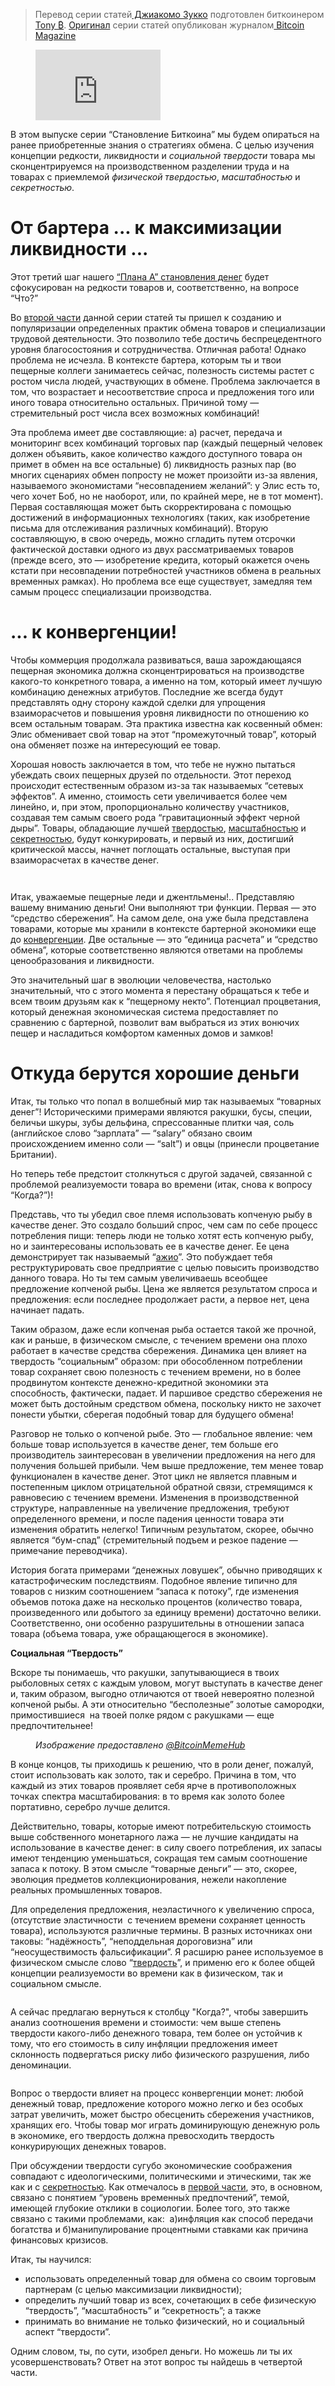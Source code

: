  >  Перевод серии статей[ Джиакомо Зукко](https://twitter.com/giacomozucco) подготовлен биткоинером [Tony ₿](https://twitter.com/TonyCrusoe). [Оригинал](https://bitcoinmagazine.com/articles/discovering-bitcoin-a-brief-overview-from-cavemen-to-the-lightning-network) серии статей опубликован журналом[ Bitcoin Magazine](https://bitcoinmagazine.com/)

<figure class="kg-card kg-embed-card"><iframe allow="accelerometer; autoplay; clipboard-write; encrypted-media; gyroscope; picture-in-picture" allowfullscreen="" frameborder="0" height="113" src="https://www.youtube.com/embed/nEmaEfd4QX8?feature=oembed" width="200"></iframe></figure>

В этом выпуске серии “Становление Биткоина” мы будем опираться на ранее приобретенные знания о стратегиях обмена. С целью изучения концепции редкости, ликвидности и _социальной_ _твердости_ товара мы сконцентрируемся на производственном разделении труда и на товарах с приемлемой _физической_ _твердостью_, _масштабностью_ и _секретностью_.

<h1 id="%D0%BE%D1%82-%D0%B1%D0%B0%D1%80%D1%82%D0%B5%D1%80%D0%B0-%D0%BA-%D0%BC%D0%B0%D0%BA%D1%81%D0%B8%D0%BC%D0%B8%D0%B7%D0%B0%D1%86%D0%B8%D0%B8-%D0%BB%D0%B8%D0%BA%D0%B2%D0%B8%D0%B4%D0%BD%D0%BE%D1%81%D1%82%D0%B8">От бартера ... к максимизации ликвидности ...</h1>

Этот третий шаг нашего [“Плана А” становления денег](https://bitcoin-translated.ru/sources/bitcoin-magazine/discovering-bitcoin-introduction/) будет сфокусирован на редкости товаров и, соответственно, на вопросе “Что?”

Во [второй части](https://bitcoin-translated.ru/sources/bitcoin-magazine/discovering-bitcoin-part2/) данной серии статей ты пришел к созданию и популяризации определенных практик обмена товаров и специализации трудовой деятельности. Это позволило тебе достичь беспрецедентного уровня благосостояния и сотрудничества. Отличная работа! Однако проблема не исчезла. В контексте бартера, которым ты и твои пещерные коллеги занимаетесь сейчас, полезность системы растет с ростом числа людей, участвующих в обмене. Проблема заключается в том, что возрастает и несоответствие спроса и предложения того или иного товара относительно остальных. Причиной тому — стремительный рост числа всех возможных комбинаций!

Эта проблема имеет две составляющие: а) расчет, передача и мониторинг всех комбинаций торговых пар (каждый пещерный человек должен объявить, какое количество каждого доступного товара он примет в обмен на все остальные) б) ликвидность разных пар (во многих сценариях обмен попросту не может произойти из-за явления, называемого экономистами “несовпадением желаний”: у Элис есть то, чего хочет Боб, но не наоборот, или, по крайней мере, не в тот момент). Первая составляющая может быть скорректирована с помощью достижений в информационных технологиях (таких, как изобретение письма для отслеживания различных комбинаций). Вторую составляющую, в свою очередь, можно сгладить путем отсрочки фактической доставки одного из двух рассматриваемых товаров (прежде всего, это — изобретение кредита, который окажется очень кстати при несовпадении потребностей участников обмена в реальных временных рамках). Но проблема все еще существует, замедляя тем самым процесс специализации производства.

<h1 id="%D0%BA-%D0%BA%D0%BE%D0%BD%D0%B2%D0%B5%D1%80%D0%B3%D0%B5%D0%BD%D1%86%D0%B8%D0%B8">... к конвергенции!</h1>

Чтобы коммерция продолжала развиваться, ваша зарождающаяся пещерная экономика должна сконцентрироваться на производстве какого-то конкретного товара, а именно на том, который имеет лучшую комбинацию денежных атрибутов. Последние же всегда будут представлять одну сторону каждой сделки для упрощения взаиморасчетов и повышения уровня ликвидности по отношению ко всем остальным товарам. Эта практика известна как косвенный обмен: Элис обменивает свой товар на этот “промежуточный товар”, который она обменяет позже на интересующий ее товар.

Хорошая новость заключается в том, что тебе не нужно пытаться убеждать своих пещерных друзей по отдельности. Этот переход происходит естественным образом из-за так называемых “сетевых эффектов”. А именно, стоимость сети увеличивается более чем линейно, и, при этом, пропорционально количеству участников, создавая тем самым своего рода “гравитационный эффект черной дыры”. Товары, обладающие лучшей [твердостью](https://bitcoin-translated.ru/sources/bitcoin-magazine/discovering-bitcoin-part1/), [масштабностью](https://bitcoin-translated.ru/sources/bitcoin-magazine/discovering-bitcoin-part1/) и [секретностью](https://bitcoin-translated.ru/sources/bitcoin-magazine/discovering-bitcoin-part2/), будут конкурировать, и первый из них, достигший критической массы, начнет поглощать остальные, выступая при взаиморасчетах в качестве денег.

<figure class="kg-card kg-image-card kg-width-wide"><img alt="" class="kg-image" loading="lazy" src="https://lh6.googleusercontent.com/Sc1mxgERrZl9rUmKGVPMhY5RdqdrS7r8AjF8KQ-D2IZ0jHZihKtlqVXyhMCfrpSLE49d6iWzfF93Rkg0bFI-zTxQ_N6vgqQXysSnbqwyga-oLFo5fHIkIbGE1KsnvmELMvxBSdlV"/></figure>

<figure class="kg-card kg-image-card"><img alt="" class="kg-image" loading="lazy" src="https://lh4.googleusercontent.com/oh0t0MP75Eprycq7E0-bMDvrNAtefdsF5akBTleqInATlfzOOFN-b37QuvKxPFkydztjtQUODQZP21vkCvgGiN8JBmqRLJ7qUHqyPP5tjM1KQYMaeB91cQZrQQX-e-gOWq_mhJRA"/></figure>

Итак, уважаемые пещерные леди и джентльмены!.. Представляю вашему вниманию деньги! Они выполняют три функции. Первая — это “средство сбережения”. На самом деле, она уже была представлена товарами, которые мы хранили в контексте бартерной экономики еще до [конвергенции](https://ru.wikipedia.org/wiki/%D0%9A%D0%BE%D0%BD%D0%B2%D0%B5%D1%80%D0%B3%D0%B5%D0%BD%D1%86%D0%B8%D1%8F). Две остальные — это “единица расчета” и “средство обмена”, которые соответственно являются ответами на проблемы ценообразования и ликвидности.

Это значительный шаг в эволюции человечества, настолько значительный, что с этого момента я перестану обращаться к тебе и всем твоим друзьям как к “пещерному некто”. Потенциал процветания, который денежная экономическая система предоставляет по сравнению с бартерной, позволит вам выбраться из этих вонючих пещер и насладиться комфортом каменных домов и замков!

<h1 id="%D0%BE%D1%82%D0%BA%D1%83%D0%B4%D0%B0-%D0%B1%D0%B5%D1%80%D1%83%D1%82%D1%81%D1%8F-%D1%85%D0%BE%D1%80%D0%BE%D1%88%D0%B8%D0%B5-%D0%B4%D0%B5%D0%BD%D1%8C%D0%B3%D0%B8">Откуда берутся хорошие деньги</h1>

Итак, ты только что попал в волшебный мир так называемых “товарных денег”! Историческими примерами являются ракушки, бусы, специи, беличьи шкуры, зубы дельфина, спрессованные плитки чая, соль (английское слово “зарплата” — “salary” обязано своим происхождением именно соли — “salt”) и овцы (принесли процветание Британии).

Но теперь тебе предстоит столкнуться с другой задачей, связанной с проблемой реализуемости товара во времени (итак, снова к вопросу “Когда?”)!

Представь, что ты убедил свое племя использовать копченую рыбу в качестве денег. Это создало больший спрос, чем сам по себе процесс потребления пищи: теперь люди не только хотят есть копченую рыбу, но и заинтересованы использовать ее в качестве денег. Ее цена демонстрирует так называемый “[ажио](https://ru.wikipedia.org/wiki/%D0%90%D0%B6%D0%B8%D0%BE)”. Это побуждает тебя реструктурировать свое предприятие с целью повысить производство данного товара. Но ты тем самым увеличиваешь всеобщее предложение копченой рыбы. Цена же является результатом спроса и предложения: если последнее продолжает расти, а первое нет, цена начинает падать.

Таким образом, даже если копченая рыба остается такой же прочной, как и раньше, в физическом смысле, с течением времени она плохо работает в качестве средства сбережения. Динамика цен влияет на твердость “социальным” образом: при обособленном потреблении товар сохраняет свою полезность с течением времени, но в более продвинутом контексте денежно-кредитной экономики эта способность, фактически, падает. И паршивое средство сбережения не может быть достойным средством обмена, поскольку никто не захочет понести убытки, сберегая подобный товар для будущего обмена!

Разговор не только о копченой рыбе. Это — глобальное явление: чем больше товар используется в качестве денег, тем больше его производитель заинтересован в увеличении предложения на него для получения большей прибыли. Чем выше предложение, тем менее товар функционален в качестве денег. Этот цикл не является плавным и постепенным циклом отрицательной обратной связи, стремящимся к равновесию с течением времени. Изменения в производственной структуре, направленные на увеличение предложения, требуют определенного времени, и после падения ценности товара эти изменения обратить нелегко! Типичным результатом, скорее, обычно является “бум-спад” (стремительный подъем и резкое падение — примечание переводчика).

История богата примерами “денежных ловушек”, обычно приводящих к катастрофическим последствиям. Подобное явление типично для товаров с низким соотношением “запаса к потоку”, где изменения объемов потока даже на несколько процентов (количество товара, произведенного или добытого за единицу времени) достаточно велики. Соответственно, они особенно разрушительны в отношении запаса товара (объема товара, уже обращающегося в экономике).

__Социальная “Твердость”__

Вскоре ты понимаешь, что ракушки, запутывающиеся в твоих рыболовных сетях с каждым уловом, могут выступать в качестве денег и, таким образом, выгодно отличаются от твоей невероятно полезной копченой рыбы. А эти относительно “бесполезные” золотые самородки, примостившиеся &nbsp;на твоей полке рядом с ракушками — еще предпочтительнее!

<figure class="kg-card kg-image-card kg-card-hascaption"><img alt="" class="kg-image" loading="lazy" src="https://lh3.googleusercontent.com/IgMxVNftXtD7Vjicos5QaOhlHJlnbM9F8OkaEiKp5UYeU_ZI8TbcTosBwcXNRUHJLT7-W8hQdxnYAUQfG0zu-MzY3_5sArA995f8vVTqUrlw63FAQQOkeJUPeKapD4ceCB1tp2Ho"/><figcaption><em>Изображение предоставлено </em><a href="https://twitter.com/BitcoinMemeHub"><em>@BitcoinMemeHub</em></a></figcaption></figure>

В конце концов, ты приходишь к решению, что в роли денег, пожалуй, стоит использовать как золото, так и серебро. Причина в том, что каждый из этих товаров проявляет себя ярче в противоположных точках спектра масштабирования: в то время как золото более портативно, серебро лучше делится.

Действительно, товары, которые имеют потребительскую стоимость выше собственного монетарного лажа — не лучшие кандидаты на использование в качестве денег: в силу своего потребления, их запасы имеют тенденцию уменьшаться, сокращая тем самым соотношение запаса к потоку. В этом смысле “товарные деньги” — это, скорее, эволюция предметов коллекционирования, нежели накопление реальных промышленных товаров.

Для определения предложения, неэластичного к увеличению спроса, (отсутствие эластичности &nbsp;с течением времени сохраняет ценность товара), используются различные термины. В разных источниках они таковы: “надёжность”, “неподдельная дороговизна” или “неосуществимость фальсификации”. Я расширю ранее используемое в физическом смысле слово “[твердость](https://bitcoin-translated.ru/sources/bitcoin-magazine/discovering-bitcoin-part1/)”, и применю его к более общей концепции реализуемости во времени как в физическом, так и социальном смысле.

<figure class="kg-card kg-image-card"><img alt="" class="kg-image" loading="lazy" src="https://lh6.googleusercontent.com/0cqh-R7OhwcM5or7fQTd5o24IO0CNNp2sdNb1hSwyourVR5bY_Ki34CwN4MTzKWPQf3DV8En1eF6zebVbWsQOaMA6IFcienPIayLEzWDZSmpiNs2Un22FYcAP5_UenvipekbqR3B"/></figure>

А сейчас предлагаю вернуться к столбцу "Когда?", чтобы завершить анализ соотношения времени и стоимости: чем выше степень твердости какого-либо денежного товара, тем более он устойчив к тому, что его стоимость в силу инфляции предложения имеет склонность подвергаться риску либо физического разрушения, либо деноминации.

<figure class="kg-card kg-image-card kg-width-wide"><img alt="" class="kg-image" loading="lazy" src="https://lh6.googleusercontent.com/BSBtO2CNZCS9sc_7Iw6rwHJXvjD4aWl44E7f0Tk8OpSSFoUjfV-pK-rpkqbjsZkeu-iT4_DULlz3NN2h2h5KrfDMB-Mw5KJrr9gUrzQ197GCrPh2OCUrBMCz4MJFxDgB3L5hOkPs"/></figure>

Вопрос о твердости влияет на процесс конвергенции монет: любой денежный товар, предложение которого можно легко и без особых затрат увеличить, может быстро обесценить сбережения участников, хранящих его. Чтобы товар мог играть доминирующую денежную роль в экономике, его твердость должна превосходить твердость конкурирующих денежных товаров.  

При обсуждении твердости сугубо экономические соображения совпадают с идеологическими, политическими и этическими, так же как и с [секретностью](https://bitcoin-translated.ru/sources/bitcoin-magazine/discovering-bitcoin-part2/). Как отмечалось в [первой части](https://bitcoin-translated.ru/sources/bitcoin-magazine/discovering-bitcoin-part1/), это, в основном, связано с понятием “уровень временны́х предпочтений”, темой, имеющей глубокие отклики в социологии. Более того, это также связано с такими проблемами, как: &nbsp;а)инфляция как способ передачи богатства и б)манипулирование процентными ставками как причина финансовых кризисов.

Итак, ты научился:

*   использовать определенный товар для обмена со своим торговым партнерам (с целью максимизации ликвидности);
*   определить лучший товар из всех, сочетающих в себе физическую “твердость”, “масштабность” и “секретность”; а также
*   принимать во внимание не только физический, но и социальный аспект “твердости”.

Одним словом, ты, по сути, изобрел деньги. Но можешь ли ты их усовершенствовать? Ответ на этот вопрос ты найдешь в четвертой части.  
